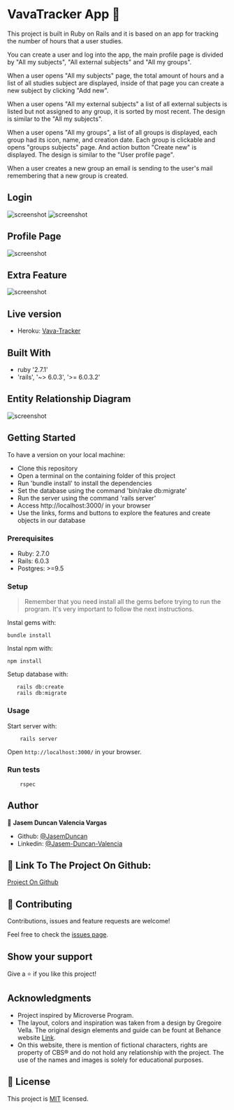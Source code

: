 # VavaTracker App 🚀
This project is built in Ruby on Rails and it is based on an app for tracking the number of hours that a user studies. 

You can create a user and log into the app, the main profile page is divided by "All my subjects", "All external subjects" and "All my groups". 

When a user opens "All my subjects" page, the total amount of hours and a list of all studies subject are displayed, inside of that page you can create a new subject by clicking "Add new". 

When a user opens "All my external subjects" a list of all external subjects is listed but not assigned to any group, it is sorted by most recent. The design is similar to the "All my subjects". 

When a user opens "All my groups", a list of all groups is displayed, each group had its icon, name, and creation date. Each group is clickable and opens "groups subjects" page. And action button "Create new" is displayed. The design is similar to the "User profile page".

When a user creates a new group an email is sending to the user's mail remembering that a new group is created.

## Login

![screenshot](docs/snapscan.png)
![screenshot](docs/login.png)


## Profile Page

![screenshot](docs/profile.png)

## Extra Feature

![screenshot](docs/NewFeatureSendMail.png)

## Live version

-   Heroku: [Vava-Tracker](https://vavatracker.herokuapp.com/)

## Built With

-   ruby '2.7.1'
-   'rails', '~> 6.0.3', '>= 6.0.3.2'

## Entity Relationship Diagram

![screenshot](docs/ERD.png)

## Getting Started

​To have a version on your local machine:

-   Clone this repository
-   Open a terminal on the containing folder of this project
-   Run 'bundle install' to install the dependencies
-   Set the database using the command 'bin/rake db:migrate'
-   Run the server using the command 'rails server'
-   Access http://localhost:3000/ in your browser
-   Use the links, forms and buttons to explore the features and create objects in our database

### Prerequisites

-   Ruby: 2.7.0
-   Rails: 6.0.3
-   Postgres: >=9.5

### Setup

> Remember that you need install all the gems before trying to run the program. It's very important to follow the next instructions.

Instal gems with:

```
bundle install
```

Instal npm with:

```
npm install
```

Setup database with:

```
   rails db:create
   rails db:migrate
```

### Usage

Start server with:

```
    rails server
```

Open `http://localhost:3000/` in your browser.

### Run tests

```
    rspec
```

## Author

👤 **Jasem Duncan Valencia Vargas**

-   Github: [@JasemDuncan](https://github.com/JasemDuncan)
-   Linkedin: [@Jasem-Duncan-Valencia](https://www.linkedin.com/in/jasem-duncan-valencia/)


## 🤝 Link To The Project On Github: 

[Project On Github](https://github.com/JasemDuncan/vava-tracker)

## 🤝 Contributing

Contributions, issues and feature requests are welcome!

Feel free to check the [issues page](https://github.com/JasemDuncan/vava-tracker/issues).

## Show your support

Give a ⭐️ if you like this project!

## Acknowledgments

- Project inspired by Microverse Program.
- The layout, colors and inspiration was taken from a design by Gregoire Vella. The original design elements and guide can be fount at Behance website [Link](https://www.behance.net/gallery/19759151/Snapscan-iOs-design-and-branding?tracking_source=).
- On this website, there is mention of fictional characters, rights are property of CBS® and do not hold any relationship with the project. The use of the names and images is solely for educational purposes.

## 📝 License

This project is [MIT](https://github.com/git/git-scm.com/blob/master/MIT-LICENSE.txt) licensed.